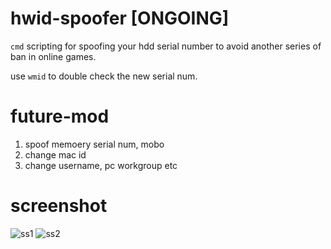 # hwid-spoofer [ONGOING]

`cmd` scripting for spoofing your hdd serial number to avoid another series of ban in online games.

use `wmid` to double check the new serial num.

# future-mod
1) spoof memoery serial num, mobo
2) change mac id
3) change username, pc workgroup etc

# screenshot
![ss1](https://user-images.githubusercontent.com/51852197/110731470-5421c200-825d-11eb-8076-0b2b6e4294ce.PNG)
![ss2](https://user-images.githubusercontent.com/51852197/110731482-571cb280-825d-11eb-9c4d-50915be3455a.PNG)
